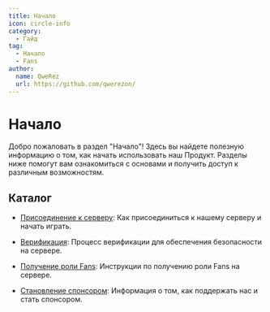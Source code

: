 ```yaml
---
title: Начало
icon: circle-info
category:
  - Гайд
tag:
  - Начало
  - Fans
author:
  name: QweRez
  url: https://github.com/qwerezon/
---
```


# Начало

Добро пожаловать в раздел "Начало"! Здесь вы найдете полезную информацию о том, как начать использовать наш Продукт. Разделы ниже помогут вам ознакомиться с основами и получить доступ к различным возможностям.

## Каталог

- [Присоединение к серверу](join.md): Как присоединиться к нашему серверу и начать играть.

- [Верификация](verify.md): Процесс верификации для обеспечения безопасности на сервере.

- [Получение роли Fans](sign-in.md): Инструкции по получению роли Fans на сервере.

- [Становление спонсором](sponsor.md): Информация о том, как поддержать нас и стать спонсором.
